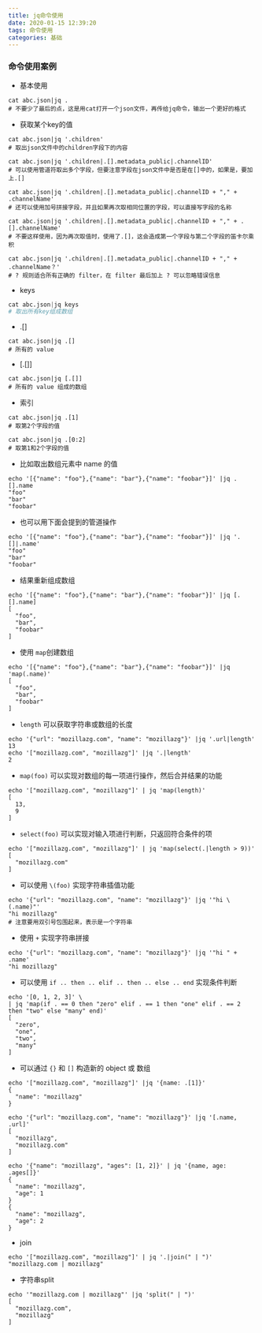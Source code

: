 ```yaml
---
title: jq命令使用
date: 2020-01-15 12:39:20
tags: 命令使用
categories: 基础
---
```




### 命令使用案例

- 基本使用

```shell
cat abc.json|jq .
# 不要少了最后的点，这是用cat打开一个json文件，再传给jq命令，输出一个更好的格式
```



- 获取某个key的值

```shell
cat abc.json|jq '.children'
# 取出json文件中的children字段下的内容

cat abc.json|jq '.children|.[].metadata_public|.channelID'
# 可以使用管道符取出多个字段，但要注意字段在json文件中是否是在[]中的，如果是，要加上.[]

cat abc.json|jq '.children|.[].metadata_public|.channelID + "," + .channelName'
# 还可以使用加号拼接字段，并且如果再次取相同位置的字段，可以直接写字段的名称

cat abc.json|jq '.children|.[].metadata_public|.channelID + "," + .[].channelName'
# 不要这样使用，因为再次取值时，使用了.[]，这会造成第一个字段与第二个字段的笛卡尔乘积

cat abc.json|jq '.children|.[].metadata_public|.channelID + "," + .channelName？'
# ? 规则适合所有正确的 filter，在 filter 最后加上 ? 可以忽略错误信息
```



- keys

```python
cat abc.json|jq keys
# 取出所有key组成数组
```



- .[]

```shell
cat abc.json|jq .[]
# 所有的 value
```



- [.[]]

```shell
cat abc.json|jq [.[]]
# 所有的 value 组成的数组
```



- 索引

```shell
cat abc.json|jq .[1]
# 取第2个字段的值

cat abc.json|jq .[0:2]
# 取第1和2个字段的值
```



- 比如取出数组元素中 name 的值

```shell
echo '[{"name": "foo"},{"name": "bar"},{"name": "foobar"}]' |jq .[].name
"foo"
"bar"
"foobar"
```



- 也可以用下面会提到的管道操作

```shell
echo '[{"name": "foo"},{"name": "bar"},{"name": "foobar"}]' |jq '.[]|.name'
"foo"
"bar"
"foobar"
```



- 结果重新组成数组

```shell
echo '[{"name": "foo"},{"name": "bar"},{"name": "foobar"}]' |jq [.[].name]
[
  "foo",
  "bar",
  "foobar"
]
```



- 使用 `map`创建数组

```shell
echo '[{"name": "foo"},{"name": "bar"},{"name": "foobar"}]' |jq 'map(.name)'
[
  "foo",
  "bar",
  "foobar"
]
```



- `length` 可以获取字符串或数组的长度

```shell
echo '{"url": "mozillazg.com", "name": "mozillazg"}' |jq '.url|length'
13
echo '["mozillazg.com", "mozillazg"]' |jq '.|length'
2
```



- `map(foo)` 可以实现对数组的每一项进行操作，然后合并结果的功能

```shell
echo '["mozillazg.com", "mozillazg"]' | jq 'map(length)'
[
  13,
  9
]
```



- `select(foo)` 可以实现对输入项进行判断，只返回符合条件的项

```shell
echo '["mozillazg.com", "mozillazg"]' | jq 'map(select(.|length > 9))'
[
  "mozillazg.com"
]
```



- 可以使用 `\(foo)` 实现字符串插值功能

```shell
echo '{"url": "mozillazg.com", "name": "mozillazg"}' |jq '"hi \(.name)"'
"hi mozillazg"
# 注意要用双引号包围起来，表示是一个字符串
```



- 使用 `+` 实现字符串拼接

```shell
echo '{"url": "mozillazg.com", "name": "mozillazg"}' |jq '"hi " + .name'
"hi mozillazg"
```



- 可以使用 `if .. then .. elif .. then .. else .. end` 实现条件判断

```shell
echo '[0, 1, 2, 3]' \
| jq 'map(if . == 0 then "zero" elif . == 1 then "one" elif . == 2 then "two" else "many" end)'
[
  "zero",
  "one",
  "two",
  "many"
]
```



- 可以通过 `{}` 和 `[]` 构造新的 object 或 数组

```shell
echo '["mozillazg.com", "mozillazg"]' |jq '{name: .[1]}'
{
  "name": "mozillazg"
}

echo '{"url": "mozillazg.com", "name": "mozillazg"}' |jq '[.name, .url]'
[
  "mozillazg",
  "mozillazg.com"
]

echo '{"name": "mozillazg", "ages": [1, 2]}' | jq '{name, age: .ages[]}'
{
  "name": "mozillazg",
  "age": 1
}
{
  "name": "mozillazg",
  "age": 2
}
```



- join

```shell
echo '["mozillazg.com", "mozillazg"]' | jq '.|join(" | ")'
"mozillazg.com | mozillazg"
```



- 字符串split

```shell
echo '"mozillazg.com | mozillazg"' |jq 'split(" | ")'
[
  "mozillazg.com",
  "mozillazg"
]
```



